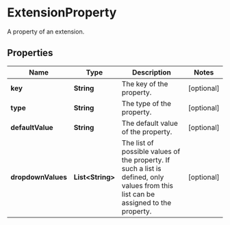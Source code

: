 

# ExtensionProperty

A property of an extension.

## Properties

| Name | Type | Description | Notes |
|------------ | ------------- | ------------- | -------------|
|**key** | **String** | The key of the property. |  [optional] |
|**type** | **String** | The type of the property. |  [optional] |
|**defaultValue** | **String** | The default value of the property. |  [optional] |
|**dropdownValues** | **List&lt;String&gt;** | The list of possible values of the property.    If such a list is defined, only values from this list can be assigned to the property. |  [optional] |



